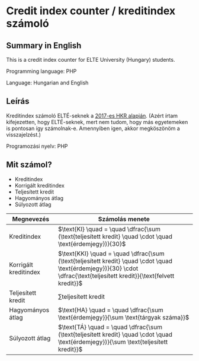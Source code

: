 # Credit index counter / kreditindex számoló

## Summary in English

This is a credit index counter for ELTE University (Hungary) students.

Programming language: PHP

Language: Hungarian and English

## Leírás

Kreditindex számoló ELTÉ-seknek a [2017-es HKR alapján](https://www.elte.hu/dstore/document/898/ELTE_SZMSZ_II_170530.pdf). (Azért írtam kifejezetten, hogy ELTÉ-seknek, mert nem tudom, hogy más egyetemeken is pontosan így számolnak-e. Amennyiben igen, akkor megköszönöm a visszajelzést.)

Programozási nyelv: PHP

## Mit számol?

- Kreditindex
- Korrigált kreditindex
- Teljesített kredit
- Hagyományos átlag
- Súlyozott átlag

| Megnevezés | Számolás menete |
| - | - |
| Kreditindex | $\text{KI} \quad = \quad \dfrac{\sum (\text{teljesített kredit} \quad \cdot \quad \text{érdemjegy})}{30}$ |
| Korrigált kreditindex | $\text{KKI} \quad = \quad \dfrac{\sum (\text{teljesített kredit} \quad \cdot \quad \text{érdemjegy})}{30} \cdot \dfrac{\text{teljesített kredit}}{\text{felvett kredit}}$ |
| Teljesített kredit | $\sum \text{teljesített kredit}$ |
| Hagyományos átlag | $\text{HA} \quad = \quad \dfrac{\sum \text{érdemjegy}}{\sum \text{tárgyak száma}}$ |
| Súlyozott átlag | $\text{TÁ} \quad = \quad \dfrac{\sum (\text{teljesített kredit} \quad \cdot \quad \text{érdemjegy})}{\sum \text{teljesített kredit}}$ |
